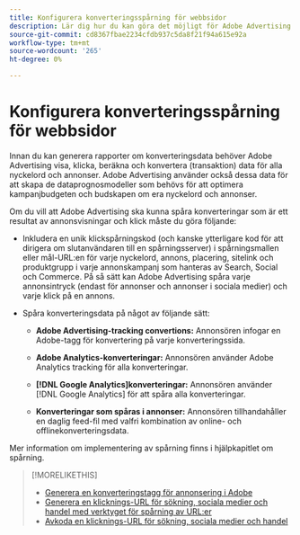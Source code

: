 ```yaml
---
title: Konfigurera konverteringsspårning för webbsidor
description: Lär dig hur du kan göra det möjligt för Adobe Advertising att spåra konverteringar till följd av annonsvisningar och klick.
source-git-commit: cd8367fbae2234cfdb937c5da8f21f94a615e92a
workflow-type: tm+mt
source-wordcount: '265'
ht-degree: 0%

---
```


# Konfigurera konverteringsspårning för webbsidor

<!-- I don't think this is necessary here -- we already have a bullet point in the implementation overview -- so removing from TOC. -->

Innan du kan generera rapporter om konverteringsdata behöver Adobe Advertising visa, klicka, beräkna och konvertera (transaktion) data för alla nyckelord och annonser. Adobe Advertising använder också dessa data för att skapa de dataprognosmodeller som behövs för att optimera kampanjbudgeten och budskapen om era nyckelord och annonser.

Om du vill att Adobe Advertising ska kunna spåra konverteringar som är ett resultat av annonsvisningar och klick måste du göra följande:

* Inkludera en unik klickspårningskod (och kanske ytterligare kod för att dirigera om slutanvändaren till en spårningsserver) i spårningsmallen eller mål-URL:en för varje nyckelord, annons, placering, sitelink och produktgrupp i varje annonskampanj som hanteras av Search, Social och Commerce. På så sätt kan Adobe Advertising spåra varje annonsintryck (endast för annonser och annonser i sociala medier) och varje klick på en annons.

* Spåra konverteringsdata på något av följande sätt:

   * **Adobe Advertising-tracking convertions:** Annonsören infogar en Adobe-tagg för konvertering på varje konverteringssida.

   * **Adobe Analytics-konverteringar:** Annonsören använder Adobe Analytics tracking för alla konverteringar.

   * **[!DNL Google Analytics]konverteringar:** Annonsören använder [!DNL Google Analytics] för att spåra alla konverteringar.

   * **Konverteringar som spåras i annonser:** Annonsören tillhandahåller en daglig feed-fil med valfri kombination av online- och offlinekonverteringsdata.

Mer information om implementering av spårning finns i hjälpkapitlet om spårning.

>[!MORELIKETHIS]
>
>* [Generera en konverteringstagg för annonsering i Adobe](/help/search-social-commerce/tools/conversion-tag-generate.md)
>* [Generera en klicknings-URL för sökning, sociala medier och handel med verktyget för spårning av URL:er](/help/search-social-commerce/tools/click-tracking-url-generate.md)
>* [Avkoda en klicknings-URL för sökning, sociala medier och handel](/help/search-social-commerce/tools/click-tracking-url-decode.md)

